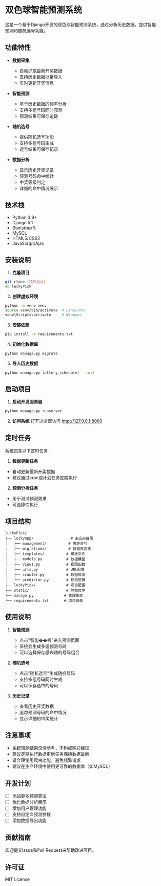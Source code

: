 # 双色球智能预测系统

这是一个基于Django开发的双色球智能预测系统，通过分析历史数据，提供智能预测和随机选号功能。

## 功能特性

- **数据采集**
  - 自动抓取最新开奖数据
  - 支持历史数据批量导入
  - 实时更新开奖信息

- **智能预测**
  - 基于历史数据的频率分析
  - 支持多组号码同时预测
  - 预测结果可保存追踪

- **随机选号**
  - 提供随机选号功能
  - 支持多组号码生成
  - 选号结果可保存记录

- **数据分析**
  - 显示历史开奖记录
  - 预测号码命中统计
  - 中奖等级判定
  - 详细的命中情况展示

## 技术栈

- Python 3.8+
- Django 5.1
- Bootstrap 5
- MySQL
- HTML5/CSS3
- JavaScript/Ajax

## 安装说明

1. **克隆项目**
```bash
git clone [项目地址]
cd luckyPick
```

2. **创建虚拟环境**
```bash
python -m venv venv
source venv/bin/activate  # Linux/Mac
venv\Scripts\activate     # Windows
```

3. **安装依赖**
```bash
pip install -r requirements.txt
```

4. **初始化数据库**
```bash
python manage.py migrate
```

5. **导入历史数据**
```bash
python manage.py lottery_scheduler --init
```

## 启动项目

1. **启动开发服务器**
```bash
python manage.py runserver
```

2. **访问系统**
打开浏览器访问 http://127.0.0.1:8000

## 定时任务

系统包含以下定时任务：

1. **数据更新任务**
- 自动更新最新开奖数据
- 建议通过cron或计划任务定期执行

2. **预测分析任务**
- 用于测试预测效果
- 可选择性执行

## 项目结构

```
luckyPick/
├── luckyApp/                 # 主应用目录
│   ├── management/          # 管理命令
│   ├── migrations/          # 数据库迁移
│   ├── templates/          # 模板文件
│   ├── models.py           # 数据模型
│   ├── views.py            # 视图函数
│   ├── urls.py             # URL配置
│   ├── crawler.py          # 数据爬虫
│   └── predictor.py        # 预测逻辑
├── luckyPick/              # 项目配置
├── static/                 # 静态文件
├── manage.py              # 管理脚本
└── requirements.txt       # 项目依赖
```

## 使用说明

1. **智能预测**
   - 点击"智能��析"进入预测页面
   - 系统会生成多组预测号码
   - 可以选择保存感兴趣的号码组合

2. **随机选号**
   - 点击"随机选号"生成随机号码
   - 支持多组号码同时生成
   - 可以保存选中的号码

3. **历史记录**
   - 查看历史开奖数据
   - 追踪预测号码的命中情况
   - 显示详细的中奖统计

## 注意事项

- 系统预测结果仅供参考，不构成购彩建议
- 建议定期执行数据更新任务保持数据最新
- 请合理使用爬虫功能，避免频繁请求
- 建议在生产环境中使用更可靠的数据库（如MySQL）

## 开发计划

- [ ] 添加更多预测算法
- [ ] 优化数据分析展示
- [ ] 增加用户管理功能
- [ ] 支持自定义预测参数
- [ ] 添加数据导出功能

## 贡献指南

欢迎提交Issue和Pull Request来帮助改进项目。

## 许可证

MIT License 